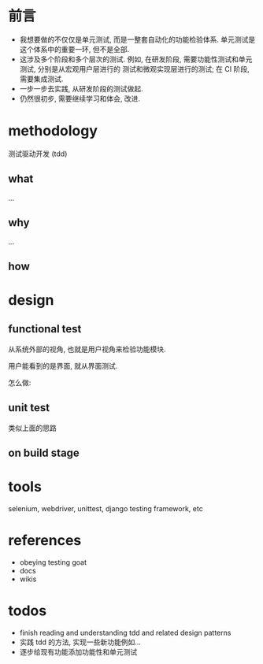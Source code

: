 # 前言

-   我想要做的不仅仅是单元测试, 而是一整套自动化的功能检验体系. 单元测试是这个体系中的重要一环, 但不是全部.
-   这涉及多个阶段和多个层次的测试. 例如, 在研发阶段, 需要功能性测试和单元测试, 分别是从宏观用户层进行的
    测试和微观实现层进行的测试; 在 CI 阶段, 需要集成测试.
-   一步一步去实践, 从研发阶段的测试做起.
-   仍然很初步, 需要继续学习和体会, 改进.

# methodology

测试驱动开发 (tdd)

## what

...

## why

...

## how

# design

## functional test

从系统外部的视角, 也就是用户视角来检验功能模块. 

用户能看到的是界面, 就从界面测试.

怎么做:

## unit test

类似上面的思路

## on build stage

# tools

selenium, webdriver, unittest, django testing framework, etc

# references

-   obeying testing goat
-   docs
-   wikis

# todos

-   finish reading and understanding tdd and related design patterns
-   实践 tdd 的方法, 实现一些新功能例如...
-   逐步给现有功能添加功能性和单元测试